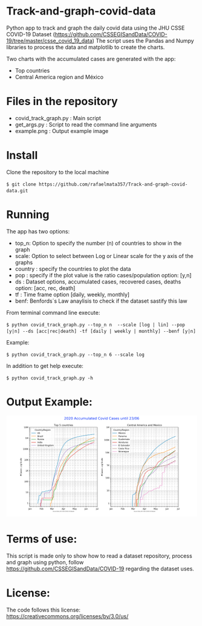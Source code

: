 # Track-and-graph-covid-data
Python app to track and graph the daily covid data using the JHU CSSE COVID-19 Dataset (https://github.com/CSSEGISandData/COVID-19/tree/master/csse_covid_19_data)
The script uses the Pandas and Numpy libraries to process the data and matplotlib to create the charts.

Two charts with the accumulated cases are generated with the app:
- Top countries 
- Central America region  and México 

# Files in the repository

- covid_track_graph.py  : Main script
- get_args.py : Script to read the command line arguments
- example.png : Output example image

# Install
Clone the repository to the local machine

`$ git clone https://github.com/rafaelmata357/Track-and-graph-covid-data.git`

# Running

The app has two options:
- top_n: Option to specify the number (n) of countries to show in the graph
- scale: Option to select between Log or Linear scale for the y axis of the graphs
- country : specify the countries to plot the data
- pop : specify if the plot value is the ratio cases/population option: [y,n]
- ds  : Dataset options, accumulated cases, recovered cases, deaths option: [acc, rec, death]
- tf  : Time frame option [daily, weekly, monthly]
- benf: Benfords´s Law anaylisis to check if the dataset sastify this law 

From terminal command line execute:

`$ python covid_track_graph.py --top_n n  --scale [log | lin] --pop [y|n] --ds [acc|rec|death] -tf [daily | weekly | monthly] --benf [y|n] `

Example:

`$ python covid_track_graph.py --top_n 6 --scale log`

In addition to get help execute:

`$ python covid_track_graph.py -h `

# Output Example:

![Example](https://github.com/rafaelmata357/Track-and-graph-covid-data/blob/master/example.png)

# Terms of use:

This script is made only to show how to read a dataset repository, process and graph using python, follow https://github.com/CSSEGISandData/COVID-19 regarding the dataset uses. 

# License:

The code follows this license: https://creativecommons.org/licenses/by/3.0/us/
